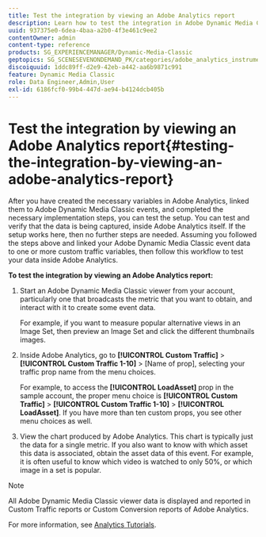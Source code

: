 ```yaml
---
title: Test the integration by viewing an Adobe Analytics report
description: Learn how to test the integration in Adobe Dynamic Media Classic by viewing an Adobe Analytics report.
uuid: 937375e0-6dea-4baa-a2b0-4f3e461c9ee2
contentOwner: admin
content-type: reference
products: SG_EXPERIENCEMANAGER/Dynamic-Media-Classic
geptopics: SG_SCENESEVENONDEMAND_PK/categories/adobe_analytics_instrumentation_kit
discoiquuid: 1ddc89ff-d2e9-42eb-a442-aa6b9871c991
feature: Dynamic Media Classic
role: Data Engineer,Admin,User
exl-id: 6186fcf0-99b4-447d-ae94-b4124dcb405b
---
```

# Test the integration by viewing an Adobe Analytics report{#testing-the-integration-by-viewing-an-adobe-analytics-report}

After you have created the necessary variables in Adobe Analytics, linked them to Adobe Dynamic Media Classic events, and completed the necessary implementation steps, you can test the setup. You can test and verify that the data is being captured, inside Adobe Analytics itself. If the setup works here, then no further steps are needed. Assuming you followed the steps above and linked your Adobe Dynamic Media Classic event data to one or more custom traffic variables, then follow this workflow to test your data inside Adobe Analytics.

**To test the integration by viewing an Adobe Analytics report:**

1. Start an Adobe Dynamic Media Classic viewer from your account, particularly one that broadcasts the metric that you want to obtain, and interact with it to create some event data.

   For example, if you want to measure popular alternative views in an Image Set, then preview an Image Set and click the different thumbnails images.

1. Inside Adobe Analytics, go to **[!UICONTROL Custom Traffic]** > **[!UICONTROL Custom Traffic 1-10]** > [Name of prop], selecting your traffic prop name from the menu choices.

   For example, to access the **[!UICONTROL LoadAsset]** prop in the sample account, the proper menu choice is **[!UICONTROL Custom Traffic]** > **[!UICONTROL Custom Traffic 1-10]** > **[!UICONTROL LoadAsset]**. If you have more than ten custom props, you see other menu choices as well.

1. View the chart produced by Adobe Analytics. This chart is typically just the data for a single metric. If you also want to know with which asset this data is associated, obtain the asset data of this event. For example, it is often useful to know which video is watched to only 50%, or which image in a set is popular.

>[!NOTE]
>
>All Adobe Dynamic Media Classic viewer data is displayed and reported in Custom Traffic reports or Custom Conversion reports of Adobe Analytics.

For more information, see [Analytics Tutorials](https://experienceleague.adobe.com/docs/analytics-learn/tutorials/overview.html).